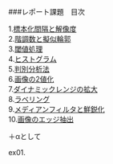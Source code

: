 ###レポート課題　目次

1.[標本化間隔と解像度](/Report/report1.md)  
2.[階調数と擬似輪郭](/Report/report2.md)  
3.[閾値処理](/Report/report3.md)  
4.[ヒストグラム](/Report/report4.md)  
5.[判別分析法](/Report/report5.md)  
6.[画像の2値化](/Report/report6.md)  
7.[ダイナミックレンジの拡大](/Report/report7.md)  
8.[ラベリング](/Report/report8.md)  
9.[メディアンフィルタと鮮鋭化](/Report/report9.md)  
10.[画像のエッジ抽出](/Report/report10.md)  
  
＋αとして  
  
ex01.[]()  
  